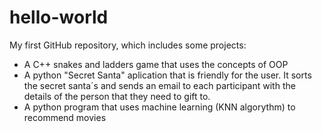 # hello-world
My first GitHub repository, which includes some projects:
- A C++ snakes and ladders game that uses the concepts of OOP
- A python "Secret Santa" aplication that is friendly for the user. It sorts the secret santa´s and sends an email to each participant with the details of the person that they need to gift to. 
- A python program that uses machine learning (KNN algorythm) to recommend movies
